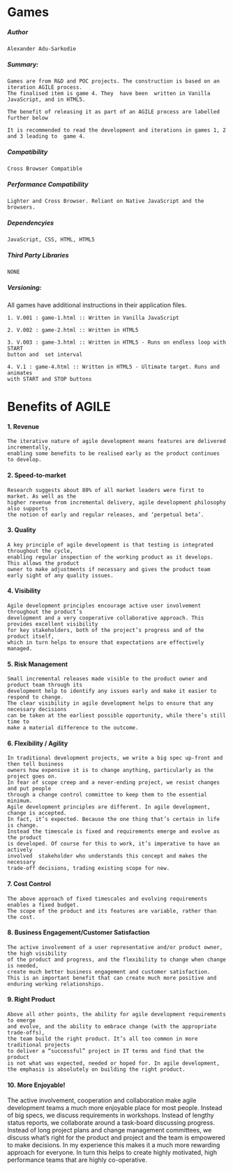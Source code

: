 #  Games

##### Author

	Alexander Adu-Sarkodie


##### Summary:

	Games are from R&D and POC projects. The construction is based on an iteration AGILE process.
	The finalised item is game 4. They  have been  written in Vanilla JavaScript, and in HTML5.

	The benefit of releasing it as part of an AGILE process are labelled further below

	It is recommended to read the development and iterations in games 1, 2 and 3 leading to  game 4.


##### Compatibility

	Cross Browser Compatible 


##### Performance Compatibility 

	Lighter and Cross Browser. Reliant on Native JavaScript and the browsers.


##### Dependencyies

 	JavaScript, CSS, HTML, HTML5


#####  Third Party Libraries  

	NONE


##### Versioning:

All games have additional instructions in their application files.

	1. V.001 : game-1.html :: Written in Vanilla JavaScript

	2. V.002 : game-2.html :: Written in HTML5

	3. V.003 : game-3.html :: Written in HTML5 - Runs on endless loop with START 
	button and  set interval

	4. V.1 : game-4.html :: Written in HTML5 - Ultimate target. Runs and animates 
	with START and STOP buttons
		

# Benefits of AGILE

#### 1. Revenue

	The iterative nature of agile development means features are delivered incrementally, 
	enabling some benefits to be realised early as the product continues to develop.


#### 2. Speed-to-market

	Research suggests about 80% of all market leaders were first to market. As well as the 
	higher revenue from incremental delivery, agile development philosophy also supports 
	the notion of early and regular releases, and ‘perpetual beta’.


#### 3. Quality

	A key principle of agile development is that testing is integrated throughout the cycle, 
	enabling regular inspection of the working product as it develops. This allows the product
	owner to make adjustments if necessary and gives the product team early sight of any quality issues.


#### 4. Visibility

	Agile development principles encourage active user involvement throughout the product’s 
	development and a very cooperative collaborative approach. This provides excellent visibility
	for key stakeholders, both of the project’s progress and of the product itself, 
	which in turn helps to ensure that expectations are effectively managed.


#### 5. Risk Management

	Small incremental releases made visible to the product owner and product team through its 
	development help to identify any issues early and make it easier to respond to change. 
	The clear visibility in agile development helps to ensure that any necessary decisions 
	can be taken at the earliest possible opportunity, while there’s still time to 
	make a material difference to the outcome.


#### 6. Flexibility / Agility

	In traditional development projects, we write a big spec up-front and then tell business 
	owners how expensive it is to change anything, particularly as the project goes on. 
	In fear of scope creep and a never-ending project, we resist changes and put people 
	through a change control committee to keep them to the essential minimum. 
	Agile development principles are different. In agile development, change is accepted. 
	In fact, it’s expected. Because the one thing that’s certain in life is change. 
	Instead the timescale is fixed and requirements emerge and evolve as the product 
	is developed. Of course for this to work, it’s imperative to have an actively 
	involved  stakeholder who understands this concept and makes the necessary 
	trade-off decisions, trading existing scope for new.


#### 7. Cost Control

	The above approach of fixed timescales and evolving requirements enables a fixed budget. 
	The scope of the product and its features are variable, rather than the cost.


#### 8. Business Engagement/Customer Satisfaction
 
	The active involvement of a user representative and/or product owner, the high visibility
	of the product and progress, and the flexibility to change when change is needed, 
	create much better business engagement and customer satisfaction. 
	This is an important benefit that can create much more positive and 
	enduring working relationships.


#### 9. Right Product

	Above all other points, the ability for agile development requirements to emerge 
	and evolve, and the ability to embrace change (with the appropriate trade-offs), 
	the team build the right product. It’s all too common in more traditional projects 
	to deliver a “successful” project in IT terms and find that the product 
	is not what was expected, needed or hoped for. In agile development, 
	the emphasis is absolutely on building the right product.


#### 10. More Enjoyable!

The active involvement, cooperation and collaboration make agile development teams 
a much more enjoyable place for most people. Instead of big specs, we discuss 
requirements in workshops. Instead of lengthy status reports, we collaborate around
a task-board discussing progress. Instead of long project plans and change management
committees, we discuss what’s right for the product and project and the team is empowered
to make decisions. In my experience this makes it a much more rewarding approach for everyone.
In turn this helps to create highly motivated, high performance teams that are highly co-operative.
